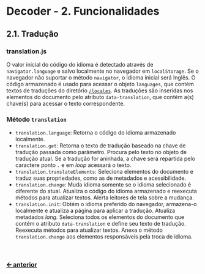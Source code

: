 # Decoder - 2. Funcionalidades
## 2.1. Tradução
### translation.js
O valor inicial do código do idioma é detectado através de `navigator.language` e salvo localmente no navegador em `localStorage`. Se o navegador não suportar o método `navigator`, o idioma inicial será Inglês. O código armazenado é usado para acessar o objeto `languages`, que contém textos de traduções do diretório [`/locales`](/src/locales). As traduções são inseridas nos elementos do documento pelo atributo `data-translation`, que contém a(s) chave(s) para acessar o texto correspondente.

### Método `translation`
- `translation.language`: Retorna o código do idioma armazenado localmente.
- `translation.get`: Retorna o texto de tradução baseado na chave de tradução passada como parâmetro. Procura pelo texto no objeto de tradução atual. Se a tradução for aninhada, a chave será repartida pelo caractere ponto `.` e em *loop* acessará o texto.
- `translation.translateElements`: Seleciona elementos do documento e traduz suas propriedades, como as de metadados e acessibilidade.
- `translation.change`: Muda idioma somente se o idioma selecionado é diferente do atual. Atualiza o código do idioma armazenado e reexecuta métodos para atualizar textos. Alerta leitores de tela sobre a mudança.
- `translation.init`: Obtém o idioma preferido do navegador, armazena-o localmente e atualiza a página para aplicar a tradução. Atualiza metadados *lang*. Seleciona todos os elementos do documento que contém o atributo `data-translation` e define seu texto de tradução. Reexecuta métodos para atualizar textos. Anexa o método `translation.change` aos elementos responsáveis pela troca de idioma.

<br>

### [🡨 anterior](/docs/pt/feature-theme.md)
